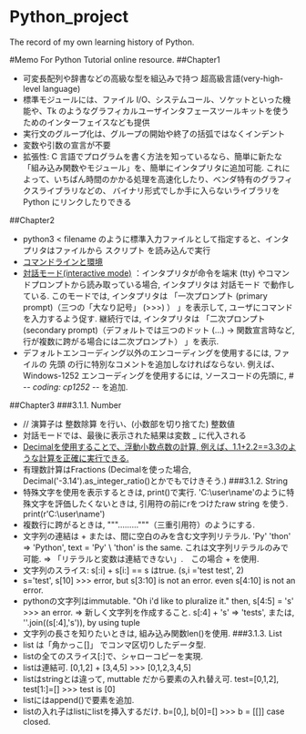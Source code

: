 # Python_project
The record of my own learning history of Python.

#Memo
For Python Tutorial online resource.
##Chapter1
- 可変長配列や辞書などの高級な型を組込みで持つ 超高級言語(very-high-level language) 
- 標準モジュールには、ファイル I/O、システムコール、ソケットといった機能や、Tk のようなグラフィカルユーザインタフェースツールキットを使うためのインターフェイスなども提供
- 実行文のグループ化は、グループの開始や終了の括弧ではなくインデント
- 変数や引数の宣言が不要
- 拡張性: C 言語でプログラムを書く方法を知っているなら、簡単に新たな「組み込み関数やモジュール」を、簡単にインタプリタに追加可能. これによって、いちばん時間のかかる処理を高速化したり、ベンダ特有のグラフィクスライブラリなどの、 バイナリ形式でしか手に入らないライブラリを Python にリンクしたりできる

##Chapter2
- python3 < filename のように標準入力ファイルとして指定すると、インタプリタはファイルから スクリプト を読み込んで実行
- [コマンドラインと環境](https://docs.python.org/ja/3/using/cmdline.html#using-on-general)
- [対話モード(interactive mode)](https://docs.python.org/ja/3/tutorial/appendix.html#tut-interac) ：インタプリタが命令を端末 (tty) やコマンドプロンプトから読み取っている場合, インタプリタは 対話モード で動作している. このモードでは, インタプリタは 「一次プロンプト (primary prompt)（三つの「大なり記号」 (>>>) ） 」を表示して, ユーザにコマンドを入力するよう促す. 継続行では, インタプリタは 「二次プロンプト (secondary prompt)（デフォルトでは三つのドット (...) -> 関数宣言時など, 行が複数に跨がる場合には二次プロンプト） 」を表示.
- デフォルトエンコーディング以外のエンコーディングを使用するには, ファイルの 先頭 の行に特別なコメントを追加しなければならない. 例えば、Windows-1252 エンコーディングを使用するには, ソースコードの先頭に, # -*- coding: cp1252 -*- を追加.

##Chapter3
###3.1.1. Number
- // 演算子は 整数除算 を行い、(小数部を切り捨てた) 整数値
- 対話モードでは、最後に表示された結果は変数 _ に代入される
- [Decimalを使用することで、浮動小数点数の計算, 例えば、1.1+2.2==3.3のような計算を正確に実行できる.](https://docs.python.org/ja/3/library/decimal.html#decimal.Decimal)
- 有理数計算はFractions (Decimalを使った場合, Decimal('-3.14').as_integer_ratio()とかでもでけきそう.)
###3.1.2. String
- 特殊文字を使用を表示するときは, print()で実行. 'C:\user\name'のように特殊文字を評価したくないときは, 引用符の前にrをつけたraw string を使う. print(r'C:\user\name')
- 複数行に跨がるときは, """\...\...\..."""（三重引用符）のようにする. 
- 文字列の連結は + または、間に空白のみを含む文字列リテラル. 'Py' 'thon' => 'Python', text = 'Py' \ 'thon' is the same. これは文字列リテラルのみで可能. => 「リテラルと変数は連結できない」.　この場合 + を使用.
- 文字列のスライス: s[:i] + s[i:] == s はtrue. (s,i ='test test', 2)
- s='test', s[10] >>> error, but s[3:10] is not an error. even s[4:10] is not an error.
- pythonの文字列はimmutable. "Oh i'd like to pluralize it." then,  s[4:5] = 's' >>> an error. => 新しく文字列を作成すること. s[:4] + 's' => 'tests', または, ''.join((s[:4],'s')), by using tuple
- 文字列の長さを知りたいときは, 組み込み関数len()を使用.
###3.1.3. List
- list は「角かっこ[]」 でコンマ区切りしたデータ型.
- listの全てのスライス[:]で、シャローコピーを実現.
- listは連結可. [0,1,2] + [3,4,5] >>> [0,1,2,3,4,5] 
- listはstringとは違って, muttable だから要素の入れ替え可. test=[0,1,2], test[1:]=[] >>> test is [0]
- listにはappend()で要素を追加.
- listの入れ子はlistにlistを挿入するだけ. b=[0,], b[0]=[] >>> b = [[]] case closed.